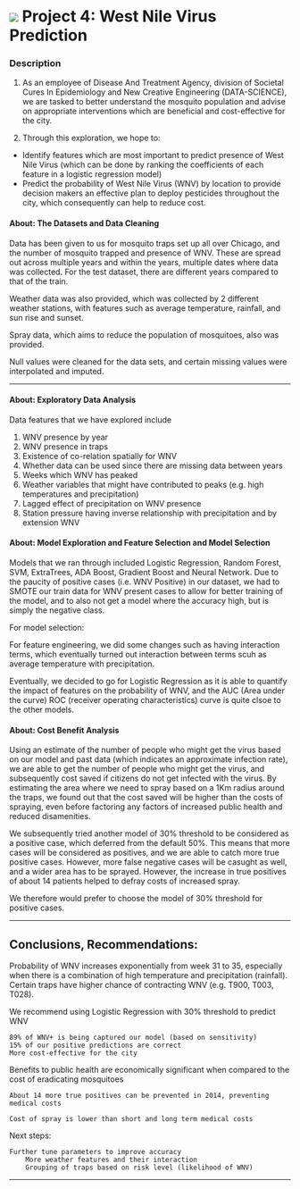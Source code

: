 # ![](https://ga-dash.s3.amazonaws.com/production/assets/logo-9f88ae6c9c3871690e33280fcf557f33.png) Project 4: West Nile Virus Prediction

### Description

1. As an employee of Disease And Treatment Agency, division of Societal Cures In Epidemiology and New Creative Engineering (DATA-SCIENCE), we are tasked to better understand the mosquito population and advise on appropriate interventions which are beneficial and cost-effective for the city.


2. Through this exploration, we hope to:

- Identify features which are most important to predict presence of West Nile Virus (which can be done by ranking the coefficients of each feature in a logistic regression model)
- Predict the probability of West Nile Virus (WNV) by location to provide decision makers an effective plan to deploy pesticides throughout the city, which consequently can help to reduce cost.


#### About: The Datasets and Data Cleaning

Data has been given to us for mosquito traps set up all over Chicago, and the number of mosquito trapped and presence of WNV. These are spread out across multiple years and within the years, multiple dates where data was collected. For the test dataset, there are different years compared to that of the train.

Weather data was also provided, which was collected by 2 different weather stations, with features such as average temperature, rainfall, and sun rise and sunset.

Spray data, which aims to reduce the population of mosquitoes, also was provided.

Null values were cleaned for the data sets, and certain missing values were interpolated and imputed.


---

#### About: Exploratory Data Analysis

Data features that we have explored include

1) WNV presence by year
2) WNV presence in traps
3) Existence of co-relation spatially for WNV
4) Whether data can be used since there are missing data between years 
5) Weeks which WNV has peaked
6) Weather variables that might have contributed to peaks (e.g. high temperatures and precipitation)
7) Lagged effect of precipitation on WNV presence
8) Station pressure having inverse relationship with precipitation and by extension WNV


#### About: Model Exploration and Feature Selection and Model Selection

Models that we ran through included Logistic Regression, Random Forest, SVM, ExtraTrees, ADA Boost, Gradient Boost and Neural Network.
Due to the paucity of positive cases (i.e. WNV Positive) in our dataset, we had to SMOTE our train data for WNV present cases to allow for better training of the model, and to also not get a model where the accuracy high, but is simply the negative class.

For model selection: 

For feature engineering, we did some changes such as having interaction terms, which eventually turned out interaction between terms scuh as average temperature with precipitation.

Eventually, we decided to go for Logistic Regression as it is able to quantify the impact of features on the probability of WNV, and the AUC (Area under the curve) ROC (receiver operating characteristics) curve is quite clsoe to the other models. 


#### About: Cost Benefit Analysis

Using an estimate of the number of people who might get the virus based on our model and past data (which indicates an approximate infection rate), we are able to get the number of people who might get the virus, and subsequently cost saved if citizens do not get infected with the virus. By estimating the area where we need to spray based on a 1Km radius around the traps, we found out that the cost saved will be higher than the costs of spraying, even before factoring any factors of increased public health and reduced disamenities.

We subsequently tried another model of 30% threshold to be considered as a positive case, which deferred from the default 50%. This means that more cases will be considered as positives, and we are able to catch more true positive cases. However, more false negative cases will be casught as well, and a wider area has to be sprayed. However, the increase in true positives of about 14 patients helped to defray costs of increased spray.

We therefore would prefer to choose the model of 30% threshold for positive cases.



---

## Conclusions, Recommendations:

Probability of WNV increases exponentially from week 31 to 35, especially when there is a combination of high temperature and precipitation (rainfall). Certain traps have higher chance of contracting WNV (e.g. T900, T003, T028).

We recommend using Logistic Regression with 30% threshold to predict WNV

    89% of WNV+ is being captured our model (based on sensitivity)
    15% of our positive predictions are correct
    More cost-effective for the city 

Benefits to public health are economically significant when compared to the cost of eradicating mosquitoes
    
    About 14 more true positives can be prevented in 2014, preventing medical costs
    
    Cost of spray is lower than short and long term medical costs

Next steps:

    Further tune parameters to improve accuracy
        More weather features and their interaction
        Grouping of traps based on risk level (likelihood of WNV)

    





---